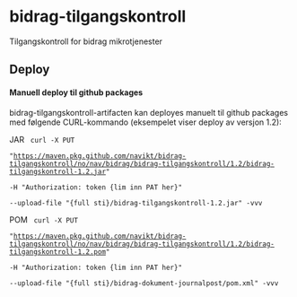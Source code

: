 # bidrag-tilgangskontroll
Tilgangskontroll for bidrag mikrotjenester


## Deploy

#### Manuell deploy til github packages

bidrag-tilgangskontroll-artifacten kan deployes manuelt til github packages med følgende CURL-kommando (eksempelet viser deploy av versjon 1.2):

JAR
<code>
curl -X PUT \
"https://maven.pkg.github.com/navikt/bidrag-tilgangskontroll/no/nav/bidrag/bidrag-tilgangskontroll/1.2/bidrag-tilgangskontroll-1.2.jar" \
-H "Authorization: token {lim inn PAT her}" \
--upload-file "{full sti}/bidrag-tilgangskontroll-1.2.jar" -vvv
</code>

POM
<code>
	curl -X PUT \
	"https://maven.pkg.github.com/navikt/bidrag-tilgangskontroll/no/nav/bidrag/bidrag-tilgangskontroll/1.2/bidrag-tilgangskontroll-1.2.pom" \
	-H "Authorization: token {lim inn PAT her}" \
	--upload-file "{full sti}/bidrag-dokument-journalpost/pom.xml" -vvv
</code>
